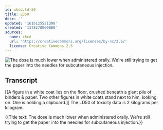 ```yaml
---
id: xkcd.ld-50
title: LD50
desc: ''
updated: '1616125521398'
created: '1378278000000'
sources:
  name: xkcd
  url: 'https://creativecommons.org/licenses/by-nc/2.5/'
  license: Creative Commons 2.5
---
```

![The dose is much lower when administered orally. We're still trying to get the paper into the needles for subcutaneous injection.](https://imgs.xkcd.com/comics/ld50.png)

## Transcript
[[A figure in a white coat lies on the floor, crushed beneath a giant pile of binders & paper. Two other figures in white coats stand next to him, looking on. One is holding a clipboard.]]
The LD50 of toxicity data is 2 kilograms per kilogram.

{{Title text: The dose is much lower when administered orally. We're still trying to get the paper into the needles for subcutaneous injection.}}
